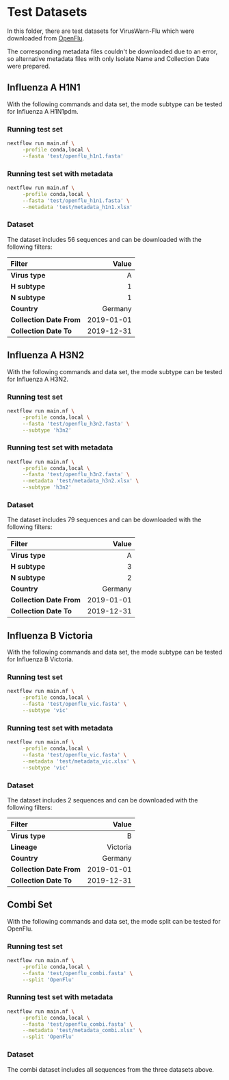 # Test Datasets

In this folder, there are test datasets for VirusWarn-Flu which were downloaded from [OpenFlu](https://openflu.vital-it.ch).

The corresponding metadata files couldn't be downloaded due to an error, so alternative metadata files with only Isolate Name and Collection Date were prepared.

## Influenza A H1N1

With the following commands and data set, the mode subtype can be tested for Influenza A H1N1pdm.

### Running test set

```bash
nextflow run main.nf \
     -profile conda,local \
     --fasta 'test/openflu_h1n1.fasta'
```

### Running test set with metadata

```bash
nextflow run main.nf \
     -profile conda,local \
     --fasta 'test/openflu_h1n1.fasta' \
     --metadata 'test/metadata_h1n1.xlsx'
```

### Dataset

The dataset includes 56 sequences and can be downloaded with the following filters:

| Filter                  | Value           |
|:------------------------|----------------:|
| **Virus type**          | A               |
| **H subtype**           | 1               |
| **N subtype**           | 1               |
| **Country**             | Germany         |
| **Collection Date From**| 2019-01-01      |
| **Collection Date To**  | 2019-12-31      |


## Influenza A H3N2

With the following commands and data set, the mode subtype can be tested for Influenza A H3N2.

### Running test set

```bash
nextflow run main.nf \
     -profile conda,local \
     --fasta 'test/openflu_h3n2.fasta' \
     --subtype 'h3n2'
```

### Running test set with metadata

```bash
nextflow run main.nf \
     -profile conda,local \
     --fasta 'test/openflu_h3n2.fasta' \
     --metadata 'test/metadata_h3n2.xlsx' \
     --subtype 'h3n2'
```

### Dataset

The dataset includes 79 sequences and can be downloaded with the following filters:

| Filter                  | Value           |
|:------------------------|----------------:|
| **Virus type**          | A               |
| **H subtype**           | 3               |
| **N subtype**           | 2               |
| **Country**             | Germany         |
| **Collection Date From**| 2019-01-01      |
| **Collection Date To**  | 2019-12-31      |


## Influenza B Victoria

With the following commands and data set, the mode subtype can be tested for Influenza B Victoria.

### Running test set

```bash
nextflow run main.nf \
     -profile conda,local \
     --fasta 'test/openflu_vic.fasta' \
     --subtype 'vic'
```

### Running test set with metadata

```bash
nextflow run main.nf \
     -profile conda,local \
     --fasta 'test/openflu_vic.fasta' \
     --metadata 'test/metadata_vic.xlsx' \
     --subtype 'vic'
```

### Dataset

The dataset includes 2 sequences and can be downloaded with the following filters:

| Filter                  | Value           |
|:------------------------|----------------:|
| **Virus type**          | B               |
| **Lineage**             | Victoria        |
| **Country**             | Germany         |
| **Collection Date From**| 2019-01-01      |
| **Collection Date To**  | 2019-12-31      |


## Combi Set

With the following commands and data set, the mode split can be tested for OpenFlu.

### Running test set

```bash
nextflow run main.nf \
     -profile conda,local \
     --fasta 'test/openflu_combi.fasta' \
     --split 'OpenFlu'
```

### Running test set with metadata

```bash
nextflow run main.nf \
     -profile conda,local \
     --fasta 'test/openflu_combi.fasta' \
     --metadata 'test/metadata_combi.xlsx' \
     --split 'OpenFlu'
```

### Dataset

The combi dataset includes all sequences from the three datasets above.